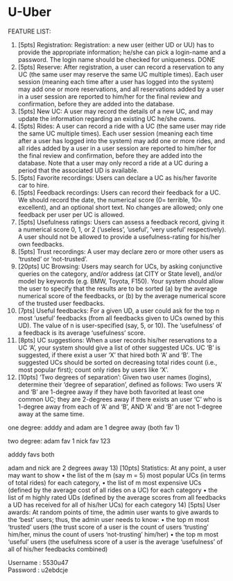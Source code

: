 # U-Uber

FEATURE LIST:

1) [5pts] Registration: Registration: a new user (either UD or UU) has to provide the appropriate information;
he/she can pick a login-name and a password. The login name should be checked for uniqueness.
DONE
2) [5pts] Reserve: After registration, a user can record a reservation to any UC (the same user may reserve
the same UC multiple times). Each user session (meaning each time after a user has logged into the system)
may add one or more reservations, and all reservations added by a user in a user session are reported to
him/her for the final review and confirmation, before they are added into the database.
3) [5pts] New UC: A user may record the details of a new UC, and may update the information regarding
an existing UC he/she owns.
4) [5pts] Rides: A user can record a ride with a UC (the same user may ride the same UC multiple times).
Each user session (meaning each time after a user has logged into the system) may add one or more rides,
and all rides added by a user in a user session are reported to him/her for the final review and confirmation,
before they are added into the database. Note that a user may only record a ride at a UC during a period
that the associated UD is available.
5) [5pts] Favorite recordings: Users can declare a UC as his/her favorite car to hire.
6) [5pts] Feedback recordings: Users can record their feedback for a UC. We should record the date, the
numerical score (0= terrible, 10= excellent), and an optional short text. No changes are allowed; only one
feedback per user per UC is allowed.
7) [5pts] Usefulness ratings: Users can assess a feedback record, giving it a numerical score 0, 1, or 2 (’useless’,
’useful’, ’very useful’ respectively). A user should not be allowed to provide a usefulness-rating for his/her
own feedbacks.
8) [5pts] Trust recordings: A user may declare zero or more other users as ‘trusted’ or ‘not-trusted’.
9) [20pts] UC Browsing: Users may search for UCs, by asking conjunctive queries on the category, and/or
address (at CITY or State level), and/or model by keywords (e.g. BMW, Toyota, F150). Your system should
allow the user to specify that the results are to be sorted (a) by the average numerical score of the feedbacks,
or (b) by the average numerical score of the trusted user feedbacks.
10) [7pts] Useful feedbacks: For a given UD, a user could ask for the top n most ‘useful’ feedbacks (from all
feedbacks given to UCs owned by this UD). The value of n is user-specified (say, 5, or 10). The ‘usefulness’
of a feedback is its average ‘usefulness’ score.
11) [8pts] UC suggestions: When a user records his/her reservations to a UC ‘A’, your system should give a
list of other suggested UCs. UC ‘B’ is suggested, if there exist a user ‘X’ that hired both ‘A’ and ‘B’. The
suggested UCs should be sorted on decreasing total rides count (i.e., most popular first); count only rides
by users like ‘X’.
12) [10pts] ‘Two degrees of separation’: Given two user names (logins), determine their ‘degree of separation’,
defined as follows: Two users ‘A’ and ‘B’ are 1-degree away if they have both favorited at least one common
UC; they are 2-degrees away if there exists an user ‘C’ who is 1-degree away from each of ‘A’ and ‘B’, AND
‘A’ and ‘B’ are not 1-degree away at the same time.

one degree:
adddy and adam are 1 degree away
(both fav 1)

two degree:
adam fav 1
nick fav 123

adddy favs both

adam and nick are 2 degrees away
13) [10pts] Statistics: At any point, a user may want to show
• the list of the m (say m = 5) most popular UCs (in terms of total rides) for each category,
• the list of m most expensive UCs (defined by the average cost of all rides on a UC) for each category
• the list of m highly rated UDs (defined by the average scores from all feedbacks a UD has received for
all of his/her UCs) for each category
14) [5pts] User awards: At random points of time, the admin user wants to give awards to the ‘best’ users;
thus, the admin user needs to know:
• the top m most ‘trusted’ users (the trust score of a user is the count of users ‘trusting’ him/her, minus
the count of users ‘not-trusting’ him/her)
• the top m most ‘useful’ users (the usefulness score of a user is the average ‘usefulness’ of all of his/her
feedbacks combined)




Username : 5530u47	
Password : u2ebdcje


